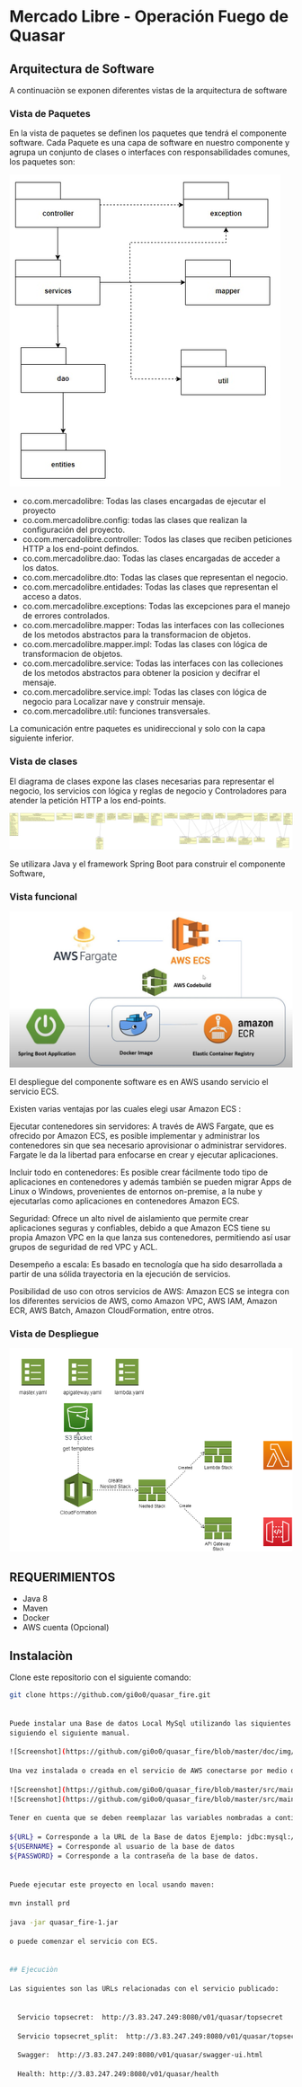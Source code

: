 # Mercado Libre - Operación Fuego de Quasar

## Arquitectura de Software

A continuaciòn se exponen diferentes vistas de la arquitectura de software

### Vista de Paquetes

En la vista de paquetes se definen los paquetes que tendrá el componente software. Cada Paquete es una capa de software en nuestro componente y agrupa un conjunto de clases o interfaces con responsabilidades comunes, los paquetes son:

![Screenshot](https://github.com/gi0o0/quasar_fire/blob/master/doc/architecture-PackageView.png?raw=true)

* co.com.mercadolibre: Todas las clases encargadas de ejecutar el proyecto
* co.com.mercadolibre.config: todas las clases que realizan la configuración del proyecto.
* co.com.mercadolibre.controller: Todos las clases que reciben peticiones HTTP a los end-point defindos.
* co.com.mercadolibre.dao: Todas las clases encargadas de acceder a los datos.
* co.com.mercadolibre.dto: Todas las clases que representan el negocio.
* co.com.mercadolibre.entidades: Todas las clases que representan el acceso a datos.
* co.com.mercadolibre.exceptions: Todas las excepciones para el manejo de errores controlados.
* co.com.mercadolibre.mapper: Todas las interfaces con las colleciones de los metodos abstractos para la transformacion de objetos.
* co.com.mercadolibre.mapper.impl: Todas las clases con lógica de transformacion de objetos.
* co.com.mercadolibre.service: Todas las interfaces con las colleciones de los metodos abstractos para obtener la posicion y decifrar el mensaje.
* co.com.mercadolibre.service.impl: Todas las clases con lógica de negocio para Localizar nave y construir mensaje.
* co.com.mercadolibre.util: funciones transversales.

La comunicación entre paquetes es unidireccional y solo con la capa siguiente inferior.

### Vista de clases

El diagrama de clases expone las clases necesarias para representar el negocio, los servicios con lógica y reglas de negocio y Controladores para atender la petición HTTP a los end-points.

![Screenshot](https://github.com/gi0o0/quasar_fire/blob/master/doc/architecture-ClassView.png?raw=true)


Se utilizara Java y el framework Spring Boot para construir el componente Software,

### Vista funcional

![Screenshot](https://github.com/gi0o0/quasar_fire/blob/master/doc/architecture-FunctionView.png?raw=true)

El despliegue del componente software es en AWS usando servicio el servicio ECS.

Existen varias ventajas por las cuales elegi usar Amazon ECS :

Ejecutar contenedores sin servidores: A través de AWS Fargate, que es ofrecido por Amazon ECS, es posible implementar y administrar los contenedores sin que sea necesario aprovisionar o administrar servidores. Fargate le da la libertad para enfocarse en crear y ejecutar aplicaciones.

Incluir todo en contenedores:  Es posible crear fácilmente todo tipo de aplicaciones en contenedores y además también se pueden migrar Apps de Linux o Windows, provenientes de entornos on-premise, a la nube y ejecutarlas como aplicaciones en contenedores Amazon ECS.

Seguridad: Ofrece un alto nivel de aislamiento que permite crear aplicaciones seguras y confiables,  debido a que Amazon ECS tiene su propia Amazon VPC en la que lanza sus contenedores, permitiendo así usar grupos de seguridad de red VPC y ACL.

Desempeño a escala: Es basado en tecnología que ha sido desarrollada a partir de una sólida trayectoria en la ejecución de servicios.

Posibilidad de uso con otros servicios de AWS: Amazon ECS se integra con los diferentes servicios de AWS, como Amazon VPC, AWS IAM, Amazon ECR, AWS Batch, Amazon CloudFormation, entre otros.


### Vista de Despliegue

![Screenshot](https://github.com/gi0o0/quasar_fire/blob/master/doc/img/architecture-DeployView.png?raw=true)


## REQUERIMIENTOS
- Java 8
- Maven
- Docker
- AWS cuenta (Opcional)

## Instalaciòn

Clone este repositorio con el siguiente comando:

```bash
git clone https://github.com/gi0o0/quasar_fire.git


Puede instalar una Base de datos Local MySql utilizando las siquientes instrucciones. https://dev.mysql.com/doc/refman/8.0/en/linux-installation-yum-repo.html o puede crearla en AWS con el servicio RDS
siguiendo el siguiente manual. 

![Screenshot](https://github.com/gi0o0/quasar_fire/blob/master/doc/img/AWS_RDS.docx?raw=true)

Una vez instalada o creada en el servicio de AWS conectarse por medio de un cliente de su preferencia y ejecutar los script.

![Screenshot](https://github.com/gi0o0/quasar_fire/blob/master/src/main/resources/sql-scripts/schema.sql?raw=true)
![Screenshot](https://github.com/gi0o0/quasar_fire/blob/master/src/main/resources/sql-scripts/data.sql?raw=true)

Tener en cuenta que se deben reemplazar las variables nombradas a continuacion se deben sustituir en el archivo https://github.com/gi0o0/quasar_fire/blob/master/src/main/resources/application.properties: 

${URL} = Corresponde a la URL de la Base de datos Ejemplo: jdbc:mysql://serviciosnubeqas.c5eqgve9novs.us-east-1.rds.amazonaws.com:3306/AccesoDB?zeroDateTimeBehavior=convertToNull&serverTimezone=America/Bogota&useSSL=false
${USERNAME} = Corresponde al usuario de la base de datos
${PASSWORD} = Corresponde a la contraseña de la base de datos.


Puede ejecutar este proyecto en local usando maven:

mvn install prd

java -jar quasar_fire-1.jar

o puede comenzar el servicio con ECS.


## Ejecuciòn 

Las siguientes son las URLs relacionadas con el servicio publicado:


  Servicio topsecret:  http://3.83.247.249:8080/v01/quasar/topsecret
  
  Servicio topsecret_split:  http://3.83.247.249:8080/v01/quasar/topsecret_split

  Swagger:  http://3.83.247.249:8080/v01/quasar/swagger-ui.html
  
  Health: http://3.83.247.249:8080/v01/quasar/health
 